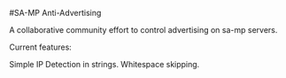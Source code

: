 #SA-MP Anti-Advertising

A collaborative community effort to control advertising on sa-mp servers.

Current features:

Simple IP Detection in strings.
Whitespace skipping.